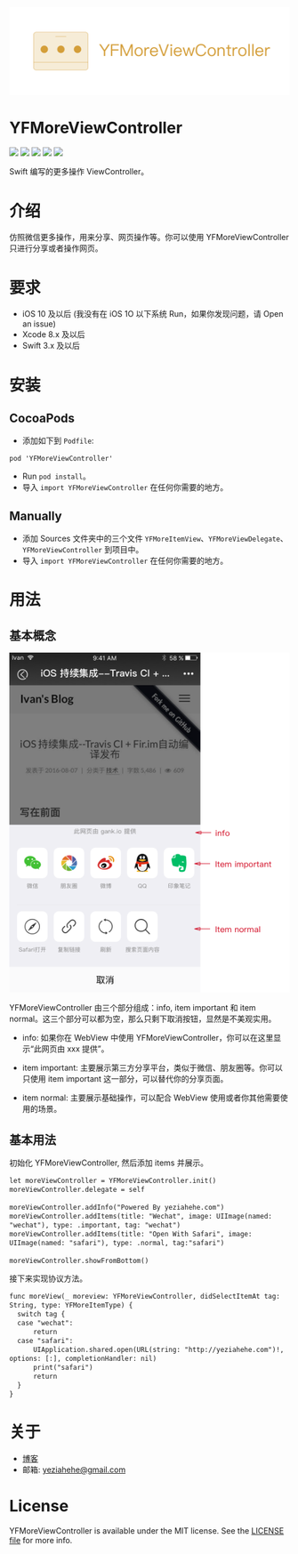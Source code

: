 ![YFMoreViewController](YFMoreViewController.png)

# YFMoreViewController

<p>
<a href="http://cocoadocs.org/docsets/YFMoreViewController"><img src="https://img.shields.io/cocoapods/v/YFMoreViewController.svg?style=flat"></a>
<a href="https://github.com/yeziahehe/YFMoreViewController/blob/master/LICENSE"><img src="https://img.shields.io/badge/language-MIT-blue.svg"></a>
<a href="http://swift.org"><img src="https://img.shields.io/badge/language-swift%203.0-orange.svg"></a>
<a href="https://developer.apple.com/xcode/"><img src="https://img.shields.io/badge/xcode-8.0-46aae6.svg"></a>
<a href="https://developer.apple.com/ios"><img src="https://img.shields.io/badge/platform-iOS%2010+-lightgray.svg"></a>
</p>

Swift 编写的更多操作 ViewController。

# 介绍

仿照微信更多操作，用来分享、网页操作等。你可以使用 YFMoreViewController 只进行分享或者操作网页。

# 要求

- iOS 10 及以后 (我没有在 iOS 1O 以下系统 Run，如果你发现问题，请 Open an issue)
- Xcode 8.x 及以后
- Swift 3.x 及以后

# 安装

## CocoaPods

- 添加如下到 `Podfile`:
```
pod 'YFMoreViewController'
```
- Run `pod install`。
- 导入 `import YFMoreViewController` 在任何你需要的地方。

## Manually

- 添加 Sources 文件夹中的三个文件 `YFMoreItemView`、`YFMoreViewDelegate`、`YFMoreViewController` 到项目中。
- 导入 `import YFMoreViewController` 在任何你需要的地方。

# 用法

## 基本概念

![Note](Note.png)

YFMoreViewController 由三个部分组成：info, item important 和 item normal。这三个部分可以都为空，那么只剩下取消按钮，显然是不美观实用。

- info: 如果你在 WebView 中使用 YFMoreViewController，你可以在这里显示“此网页由 xxx 提供”。

- item important: 主要展示第三方分享平台，类似于微信、朋友圈等。你可以只使用 item important 这一部分，可以替代你的分享页面。

- item normal: 主要展示基础操作，可以配合 WebView 使用或者你其他需要使用的场景。

## 基本用法

初始化 YFMoreViewController, 然后添加 items 并展示。
```
let moreViewController = YFMoreViewController.init()
moreViewController.delegate = self

moreViewController.addInfo("Powered By yeziahehe.com")
moreViewController.addItems(title: "Wechat", image: UIImage(named: "wechat"), type: .important, tag: "wechat")
moreViewController.addItems(title: "Open With Safari", image: UIImage(named: "safari"), type: .normal, tag:"safari")

moreViewController.showFromBottom()
```

接下来实现协议方法。
```
func moreView(_ moreview: YFMoreViewController, didSelectItemAt tag: String, type: YFMoreItemType) {
  switch tag {
  case "wechat":
      return
  case "safari":
      UIApplication.shared.open(URL(string: "http://yeziahehe.com")!, options: [:], completionHandler: nil)
      print("safari")
      return
  }
}
```

# 关于

- [博客](http://yeziahehe.com/)
- 邮箱: yeziahehe@gmail.com

# License

YFMoreViewController is available under the MIT license. See the [LICENSE file](https://github.com/yeziahehe/YFMoreViewController/blob/master/LICENSE) for more info.
